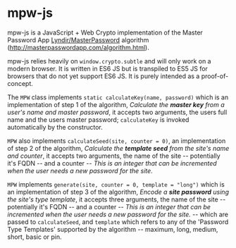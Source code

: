 mpw-js
======

mpw-js is a JavaScript + Web Crypto implementation of the Master Password App [Lyndir/MasterPassword](https://github.com/Lyndir/MasterPassword) algorithm (<http://masterpasswordapp.com/algorithm.html>).

mpw-js relies heavily on `window.crypto.subtle` and will only work on a modern browser. It is written in ES6 JS but is transpiled to ES5 JS for browsers that do not yet support ES6 JS. It is purely intended as a proof-of-concept.

The `MPW` class implements `static calculateKey(name, password)` which is an implementation of step 1 of the algorithm, *Calculate the __master key__ from a user's name and master password*, it accepts two arguments, the users full name and the users master password; `calculateKey` is invoked automatically by the constructor.

`MPW` also implements `calculateSeed(site, counter = 0)`, an implementation of step 2 of the algorithm, *Calculate the __template seed__ from the site's name and counter*, it accepts two arguments, the name of the site -- potentially it's FQDN -- and a counter -- *This is an integer that can be incremented when the user needs a new password for the site*.

`MPW` implements `generate(site, counter = 0, template = "long")` which is an implementation of step 3 of the algorithm, *Encode a __site password__ using the site's type template*, it accepts three arguments, the name of the site -- potentially it's FQDN -- and a counter -- *This is an integer that can be incremented when the user needs a new password for the site.* -- which are passed to `calculateSeed`, and `template` which refers to any of the 'Password Type Templates' supported by the algorithm -- maximum, long, medium, short, basic or pin.